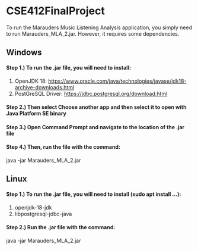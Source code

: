 # CSE412FinalProject

To run the Marauders Music Listening Analysis application, you simply need to run Marauders_MLA_2.jar. However, it requires some dependencies.

## Windows

#### Step 1.) To run the .jar file, you will need to install:
1) OpenJDK 18: https://www.oracle.com/java/technologies/javase/jdk18-archive-downloads.html
2) PostGreSQL Driver: https://jdbc.postgresql.org/download.html
#### Step 2.) Then select Choose another app and then select it to open with Java Platform SE binary
#### Step 3.) Open Command Prompt and navigate to the location of the .jar file
#### Step 4.) Then, run the file with the command:
java -jar Marauders_MLA_2.jar

## Linux

#### Step 1.) To run the .jar file, you will need to install (sudo apt install ...):
1) openjdk-18-jdk
2) libpostgresql-jdbc-java

#### Step 2.) Run the .jar file with the command:
java -jar Marauders_MLA_2.jar
